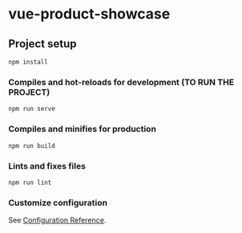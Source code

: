 # vue-product-showcase

## Project setup
```
npm install
```

### Compiles and hot-reloads for development (TO RUN THE PROJECT)
```
npm run serve
```

### Compiles and minifies for production
```
npm run build
```

### Lints and fixes files
```
npm run lint
```

### Customize configuration
See [Configuration Reference](https://cli.vuejs.org/config/).
